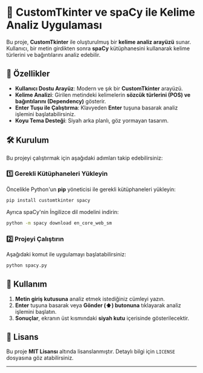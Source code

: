 # 📌 CustomTkinter ve spaCy ile Kelime Analiz Uygulaması

Bu proje, **CustomTkinter** ile oluşturulmuş bir **kelime analiz arayüzü** sunar. Kullanıcı, bir metin girdikten sonra **spaCy** kütüphanesini kullanarak kelime türlerini ve bağıntılarını analiz edebilir.

## 🚀 Özellikler
-  **Kullanıcı Dostu Arayüz**: Modern ve şık bir **CustomTkinter** arayüzü.
-  **Kelime Analizi**: Girilen metindeki kelimelerin **sözcük türlerini (POS) ve bağıntılarını (Dependency)** gösterir.
-  **Enter Tuşu ile Çalıştırma**: Klavyeden **Enter** tuşuna basarak analiz işlemini başlatabilirsiniz.
-  **Koyu Tema Desteği**: Siyah arka planlı, göz yormayan tasarım.

## 🛠️ Kurulum
Bu projeyi çalıştırmak için aşağıdaki adımları takip edebilirsiniz:

### 1️⃣ Gerekli Kütüphaneleri Yükleyin
Öncelikle Python'un **pip** yöneticisi ile gerekli kütüphaneleri yükleyin:
```bash
pip install customtkinter spacy
```
Ayrıca spaCy'nin İngilizce dil modelini indirin:
```bash
python -m spacy download en_core_web_sm
```

### 2️⃣ Projeyi Çalıştırın
Aşağıdaki komut ile uygulamayı başlatabilirsiniz:
```bash
python spacy.py
```

## 📌 Kullanım
1. **Metin giriş kutusuna** analiz etmek istediğiniz cümleyi yazın.
2. **Enter** tuşuna basarak veya **Gönder (⬆️) butonuna** tıklayarak analiz işlemini başlatın.
3. **Sonuçlar**, ekranın üst kısmındaki **siyah kutu** içerisinde gösterilecektir.

## 📜 Lisans
Bu proje **MIT Lisansı** altında lisanslanmıştır. Detaylı bilgi için `LICENSE` dosyasına göz atabilirsiniz.

---



